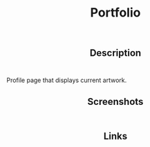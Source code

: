 # <div align="center">Portfolio</div><br>

## <div align="center">Description</div><br>

Profile page that displays current artwork.

## <div align="center">Screenshots</div><br>

## <div align="center">Links</div><br>